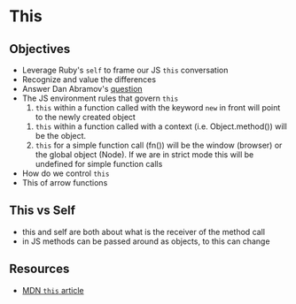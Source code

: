 # This
## Objectives
* Leverage Ruby's `self` to frame our JS `this` conversation
* Recognize and value the differences
* Answer Dan Abramov's [question](https://twitter.com/dan_abramov/status/790858537513656320)
* The JS environment rules that govern `this`
    1.  `this` within a function called with the keyword `new` in front will point to the newly created object
    <!-- 1.  `this` within a function called with apply/call/bind will be the object passed as the first parameter -->
    1.  `this` within a function called with a context (i.e. Object.method()) will be the object.
    1.  `this` for a simple function call (fn()) will be the window (browser) or the global object (Node). If we are in strict mode this will be undefined for simple function calls
* How do we control `this`
* This of arrow functions

## This vs Self
- this and self are both about what is the receiver of the method call
- in JS methods can be passed around as objects, to this can change

## Resources
* [MDN `this` article](https://developer.mozilla.org/en-US/docs/Web/JavaScript/Reference/Operators/this)
